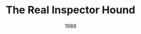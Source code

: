 ---
layout: productions
title: The Real Inspector Hound
date: 1988
featured_image:
image_credit:
image_alt:
image_caption:
Theatre: Jacksonville Actors Theatre
cast:
- Inspector Hound: Michael Lipp
crew:
external_links:
---